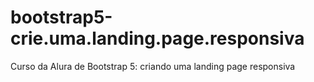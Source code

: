 # bootstrap5-crie.uma.landing.page.responsiva
 Curso da Alura de Bootstrap 5: criando uma landing page responsiva
